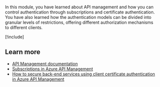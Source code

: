 In this module, you have learned about API management and how you can control authentication through subscriptions and certificate authentication. You have also learned how the authentication models can be divided into granular levels of restrictions, offering different authorization mechanisms to different clients.

[!include[](../../../includes/azure-sandbox-cleanup.md)]

## Learn more

- [API Management documentation](https://docs.microsoft.com/azure/api-management/)
- [Subscriptions in Azure API Management](https://docs.microsoft.com/azure/api-management/api-management-subscriptions)
- [How to secure back-end services using client certificate authentication in Azure API Management](https://docs.microsoft.com/azure/api-management/api-management-howto-mutual-certificates)
